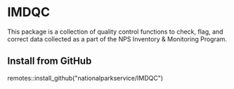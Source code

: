 # IMDQC
This package is a collection of quality control functions to check, flag, and correct data collected as a 
part of the NPS Inventory & Monitoring Program. 

## Install from GitHub
remotes::install_github("nationalparkservice/IMDQC")
